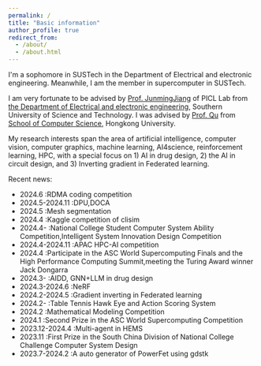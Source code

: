 ```yaml
---
permalink: /
title: "Basic information"
author_profile: true
redirect_from: 
  - /about/
  - /about.html
---
```


I'm a sophomore in SUSTech in the Department of Electrical and electronic engineering. Meanwhile, I am the member in supercomputer in SUSTech.

I am very fortunate to be advised by [Prof. JunmingJiang](https://www.sustech.edu.cn/zh/faculties/jiangjunmin.html) of PICL Lab from [the Department of Electrical and electronic engineering](https://www.sustech.edu.cn/), Southern University of Science and Technology. I was advised by [Prof. Qu](https://liangqiong.github.io/) from [School of Computer Science](https://www.hku.hk/), Hongkong University. 

My research interests span the area of artificial intelligence, computer vision, computer graphics, machine learning, AI4science, reinforcement learning, HPC, with a special focus on 1) AI in drug design,  2) the AI in circuit design, and 3) Inverting gradient in Federated learning.

Recent news:

- 2024.6         :RDMA coding competition
- 2024.5-2024.11 :DPU,DOCA
- 2024.5         :Mesh segmentation
- 2024.4         :Kaggle competition of clisim
- 2024.4-        :National College Student Computer System Ability Competition,Intelligent System Innovation Design Competition
- 2024.4-2024.11 :APAC HPC-AI competition
- 2024.4         :Participate in the ASC World Supercomputing Finals and the High Performance Computing Summit,meeting the Turing Award winner Jack Dongarra
- 2024.3-        :AIDD, GNN+LLM in drug design
- 2024.3-2024.6  :NeRF
- 2024.2-2024.5  :Gradient inverting in Federated learning
- 2024.2-        :Table Tennis Hawk Eye and Action Scoring System
- 2024.2         :Mathematical Modeling Competition
- 2024.1         :Second Prize in the ASC World Supercomputing Competition
- 2023.12-2024.4 :Multi-agent in HEMS
- 2023.11        :First Prize in the South China Division of National College Challenge Computer System Design
- 2023.7-2024.2  :A auto generator of PowerFet using gdstk
  


